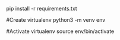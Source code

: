 pip install -r requirements.txt

#Create virtualenv
python3 -m venv env

#Activate virtualenv
source env/bin/activate
